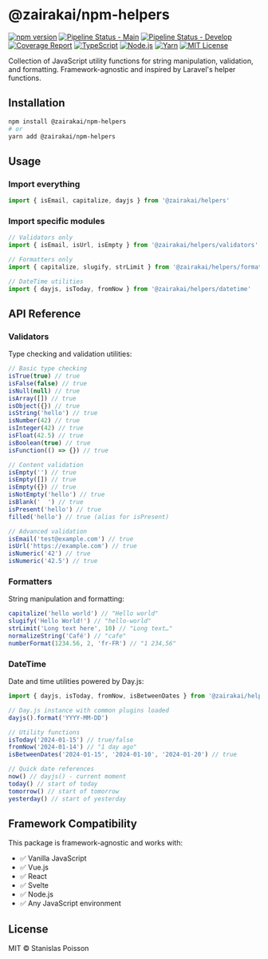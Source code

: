 # @zairakai/npm-helpers

[![npm version](https://badge.fury.io/js/@zairakai%2Fhelpers.svg)](https://badge.fury.io/js/@zairakai%2Fhelpers)
[![Pipeline Status - Main](https://gitlab.com/zairakai/npm/helpers/badges/main/pipeline.svg)](https://gitlab.com/zairakai/npm/helpers/-/commits/main)
[![Pipeline Status - Develop](https://gitlab.com/zairakai/npm/helpers/badges/develop/pipeline.svg)](https://gitlab.com/zairakai/npm/helpers/-/commits/develop)
[![Coverage Report](https://gitlab.com/zairakai/npm/helpers/badges/develop/coverage.svg)](https://gitlab.com/zairakai/npm/helpers/-/commits/develop)
[![TypeScript](https://img.shields.io/badge/%3C%2F%3E-TypeScript-%230074c1.svg)](http://www.typescriptlang.org/)
[![Node.js](https://img.shields.io/badge/Node.js-22+-green.svg)](https://nodejs.org/)
[![Yarn](https://img.shields.io/badge/Yarn-1.22+-blue.svg)](https://yarnpkg.com/)
[![MIT License](https://img.shields.io/badge/License-MIT-green.svg)](https://choosealicense.com/licenses/mit/)

Collection of JavaScript utility functions for string manipulation, validation, and formatting. Framework-agnostic and inspired by Laravel's helper functions.

## Installation

```bash
npm install @zairakai/npm-helpers
# or
yarn add @zairakai/npm-helpers
```

## Usage

### Import everything

```javascript
import { isEmail, capitalize, dayjs } from '@zairakai/helpers'
```

### Import specific modules

```javascript
// Validators only
import { isEmail, isUrl, isEmpty } from '@zairakai/helpers/validators'

// Formatters only
import { capitalize, slugify, strLimit } from '@zairakai/helpers/formatters'

// DateTime utilities
import { dayjs, isToday, fromNow } from '@zairakai/helpers/datetime'
```

## API Reference

### Validators

Type checking and validation utilities:

```javascript
// Basic type checking
isTrue(true) // true
isFalse(false) // true
isNull(null) // true
isArray([]) // true
isObject({}) // true
isString('hello') // true
isNumber(42) // true
isInteger(42) // true
isFloat(42.5) // true
isBoolean(true) // true
isFunction(() => {}) // true

// Content validation
isEmpty('') // true
isEmpty([]) // true
isEmpty({}) // true
isNotEmpty('hello') // true
isBlank('  ') // true
isPresent('hello') // true
filled('hello') // true (alias for isPresent)

// Advanced validation
isEmail('test@example.com') // true
isUrl('https://example.com') // true
isNumeric('42') // true
isNumeric('42.5') // true
```

### Formatters

String manipulation and formatting:

```javascript
capitalize('hello world') // "Hello world"
slugify('Hello World!') // "hello-world"
strLimit('Long text here', 10) // "Long text…"
normalizeString('Café') // "cafe"
numberFormat(1234.56, 2, 'fr-FR') // "1 234,56"
```

### DateTime

Date and time utilities powered by Day.js:

```javascript
import { dayjs, isToday, fromNow, isBetweenDates } from '@zairakai/helpers/datetime'

// Day.js instance with common plugins loaded
dayjs().format('YYYY-MM-DD')

// Utility functions
isToday('2024-01-15') // true/false
fromNow('2024-01-14') // "1 day ago"
isBetweenDates('2024-01-15', '2024-01-10', '2024-01-20') // true

// Quick date references
now() // dayjs() - current moment
today() // start of today
tomorrow() // start of tomorrow
yesterday() // start of yesterday
```

## Framework Compatibility

This package is framework-agnostic and works with:

- ✅ Vanilla JavaScript
- ✅ Vue.js
- ✅ React
- ✅ Svelte
- ✅ Node.js
- ✅ Any JavaScript environment

## License

MIT © Stanislas Poisson
